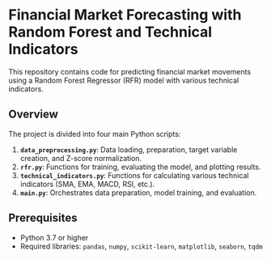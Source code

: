 # Financial Market Forecasting with Random Forest and Technical Indicators

This repository contains code for predicting financial market movements using a Random Forest Regressor (RFR) model with various technical indicators.

## Overview

The project is divided into four main Python scripts:

1. **`data_preprocessing.py`**: Data loading, preparation, target variable creation, and Z-score normalization.
2. **`rfr.py`**: Functions for training, evaluating the model, and plotting results.
3. **`technical_indicators.py`**: Functions for calculating various technical indicators (SMA, EMA, MACD, RSI, etc.).
4. **`main.py`**: Orchestrates data preparation, model training, and evaluation.

## Prerequisites

- Python 3.7 or higher
- Required libraries: `pandas`, `numpy`, `scikit-learn`, `matplotlib`, `seaborn`, `tqdm`

